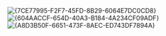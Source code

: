 ![{7CE77995-F2F7-45FD-8B29-6064E7DC0CD8}](https://github.com/user-attachments/assets/eae6a563-d951-4e13-951e-3ea8c13c190b)
![{604AACCF-654D-40A3-B184-4A234CF09ADF}](https://github.com/user-attachments/assets/a82c7b57-f268-4aea-a307-0627182d6ae1)
![{A8D3B50F-6651-473F-8AEC-ED743DF7894A}](https://github.com/user-attachments/assets/a56a514e-5daa-47a7-bf83-745c39191c7a)

